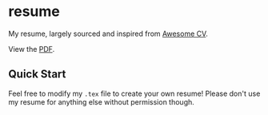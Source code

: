 # resume
My resume, largely sourced and inspired from [Awesome CV](https://github.com/posquit0/Awesome-CV).

View the [PDF](https://drive.google.com/file/d/1BfRVkJ5dizkk3zaQ7mMdZ18x4TAkgW4S/view?usp=sharing).

<!-- <div align="center">
  <img alt="Résumé" src="https://raw.githubusercontent.com/ajbaird/CV/master/resume.png" width="70%" />
</div> -->

## Quick Start
Feel free to modify my `.tex` file to create your own resume! Please don't use my resume for anything else without permission though.

